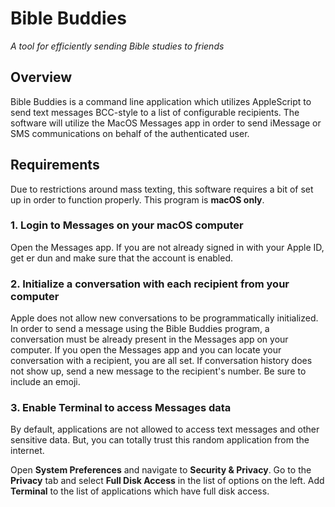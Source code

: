 # Bible Buddies

*A tool for efficiently sending Bible studies to friends*

## Overview

Bible Buddies is a command line application which utilizes AppleScript to send text messages BCC-style to a list of configurable recipients. The software will utilize the MacOS Messages app in order to send iMessage or SMS communications on behalf of the authenticated user.

## Requirements

Due to restrictions around mass texting, this software requires a bit of set up in order to function properly. This program is **macOS only**.

### 1. Login to Messages on your macOS computer

Open the Messages app. If you are not already signed in with your Apple ID, get er dun and make sure that the account is enabled.

### 2. Initialize a conversation with each recipient from your computer

Apple does not allow new conversations to be programmatically initialized. In order to send a message using the Bible Buddies program, a conversation must be already present in the Messages app on your computer. If you open the Messages app and you can locate your conversation with a recipient, you are all set. If conversation history does not show up, send a new message to the recipient's number. Be sure to include an emoji.

### 3. Enable Terminal to access Messages data

By default, applications are not allowed to access text messages and other sensitive data. But, you can totally trust this random application from the internet.

Open **System Preferences** and navigate to **Security & Privacy**. Go to the **Privacy** tab and select **Full Disk Access** in the list of options on the left. Add **Terminal** to the list of applications which have full disk access.
